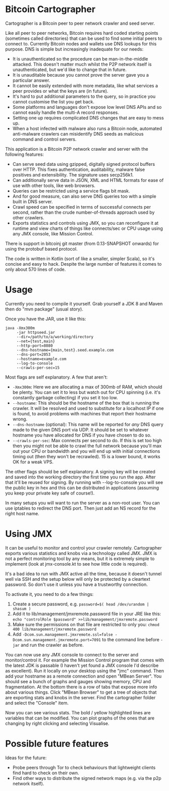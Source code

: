 Bitcoin Cartographer
====================

Cartographer is a Bitcoin peer to peer network crawler and seed server.

Like all peer to peer networks, Bitcoin requires hard coded starting points (sometimes called directories) that can be used to
find some initial peers to connect to. Currently Bitcoin nodes and wallets use DNS lookups for this purpose. DNS is
simple but increasingly inadequate for our needs:

* It is unauthenticated so the procedure can be man-in-the-middle attacked. This doesn't matter much whilst the P2P
  network itself is unauthenticated, but we'd like to change that in future.
* It is unauditable because you cannot prove the server gave you a particular answer.
* It cannot be easily extended with more metadata, like what services a peer provides or what the keys are (in future).
* It's hard to put additional parameters to the query, so in practice you cannot customise the list you get back.
* Some platforms and languages don't expose low level DNS APIs and so cannot easily handle the multi-A record responses.
* Setting one up requires complicated DNS changes that are easy to mess up.
* When a host infected with malware also runs a Bitcoin node, automated anti-malware crawlers can misidentify DNS seeds
  as malicious command and control servers.

This application is a Bitcoin P2P network crawler and server with the following features:

* Can serve seed data using gzipped, digitally signed protocol buffers over HTTP. This fixes authentication,
  auditability, malware false positives and extensibility. The signature uses secp256k1.
* Can additionally serve data in JSON, XML and HTML formats for ease of use with other tools, like web browsers.
* Queries can be restricted using a service flags bit mask.
* And for good measure, can also serve DNS queries too with a simple built in DNS server.
* Crawl speed can be specified in terms of successful connects per second, rather than the crude number-of-threads
  approach used by other crawlers.
* Exports statistics and controls using JMX, so you can reconfigure it at runtime and view charts of things like
  connects/sec or CPU usage using any JMX console, like Mission Control.

There is support in bitcoinj git master (from 0.13-SNAPSHOT onwards) for using the protobuf based protocol.

The code is written in Kotlin (sort of like a smaller, simpler Scala), so it's concise and easy to hack. Despite the
large number of features it comes to only about 570 lines of code.

Usage
=====

Currently you need to compile it yourself. Grab yourself a JDK 8 and Maven then do "mvn package" (usual story).

Once you have the JAR, use it like this:

```
java -Xmx300m
     -jar httpseed.jar
     --dir=/path/to/a/working/directory
     --net={test,main}
     --http-port=8080
     --dns-hostname={main,test}.seed.example.com
     --dns-port=2053
     --hostname=example.com
     --log-to-console
     --crawls-per-sec=15
```

Most flags are self explanatory. A few that aren't:

* `-Xmx300m`: Here we are allocating a max of 300mb of RAM, which should be plenty. You can set it to less but watch
  out for CPU spinning (i.e. it's constantly garbage collecting) if you set it too low.
* `--hostname`: This should be the hostname of the box that is running the crawler. It will be resolved and used to
  substitute for a localhost IP if one is found, to avoid problems with machines that report their hostname wrong.
* `--dns-hostname` (optional): This name will be reported for _any_ DNS query made to the given DNS port via UDP. It
  should be set to whatever hostname you have allocated for DNS if you have chosen to do so.
* `--crawls-per-sec`: Max connects per second to do. If this is set too high then you might not be able to crawl
  the full network because you'll max out your CPU or bandwidth and you will end up with initial connections timing
  out (then they won't be recrawled). 15 is a lower bound, it works OK for a weak VPS.

The other flags should be self explanatory. A signing key will be created and saved into the working directory the first
time you run the app. After that it'll be reused for signing. By running with --log-to-console you will see the public
key in hex and this can be distributed in applications (assuming you keep your private key safe of course!).

In many setups you will want to run the server as a non-root user. You can use iptables to redirect the DNS port. Then
just add an NS record for the right host name.


Using JMX
=========

It can be useful to monitor and control your crawler remotely. Cartographer exports various statistics and knobs
via a technology called JMX. JMX is not a perfect monitoring tool by any means, but it is extremely simple to implement
(look at jmx-console.kt to see how little code is required).

It's a bad idea to run with JMX active all the time, because it doesn't tunnel well via SSH and the setup below will
only be protected by a cleartext password. So don't use it unless you have a trustworthy connection.

To activate it, you need to do a few things:

1. Create a secure password, e.g. `password=$( head /dev/urandom | shasum )`
2. Add it to lib/management/jmxremote.password file in your JRE like this: `echo "controlRole $password" >>lib/management/jmxremote.password`
3. Make sure the permissions on that file are restricted to only you: `chmod 400 lib/management/jmxremote.password`
2. Add `-Dcom.sun.management.jmxremote.ssl=false -Dcom.sun.management.jmxremote.port=7091` to the command line before `-jar` and run the crawler as before.

You can now use any JMX console to connect to the server and monitor/control it. For example the Mission Control
program that comes with the latest JDK is passable (I haven't yet found a JMX console I'd describe as excellent).
Run it locally on your desktop using the "jmc" command. Then add your hostname as a remote connection and open
"MBean Server". You should see a bunch of graphs and gauges showing memory, CPU and fragmentation. At the bottom
there is a row of tabs that expose more info about various things. Click "MBean Browser" to get a tree of objects
that are exporting stats and knobs in the server. Find the cartographer folder and select the "Console" item.

Now you can see various stats. The bold / yellow highlighted lines are variables that can be modified. You can
plot graphs of the ones that are changing by right clicking and selecting Visualise.


Possible future features
========================

Ideas for the future:

* Probe peers through Tor to check behaviours that lightweight clients find hard to check on their own.
* Find other ways to distribute the signed network maps (e.g. via the p2p network itself).